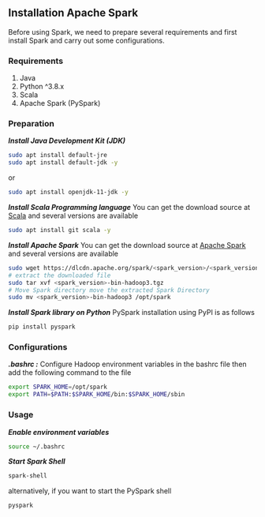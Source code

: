 ## Installation Apache Spark
Before using Spark, we need to prepare several requirements and first install Spark and carry out some configurations.

### Requirements

1. Java
2. Python ^3.8.x
3. Scala
4. Apache Spark (PySpark)

### Preparation
***Install Java Development Kit (JDK)***
```bash
sudo apt install default-jre
sudo apt install default-jdk -y
```
or
```bash
sudo apt install openjdk-11-jdk -y
```
***Install Scala Programming language***
You can get the download source at [Scala](https://www.scala-lang.org/download/) and several versions are available
```bash
sudo apt install git scala -y
```
***Install Apache Spark***
You can get the download source at [Apache Spark](https://spark.apache.org/downloads.html) and several versions are available
```bash
sudo wget https://dlcdn.apache.org/spark/<spark_version>/<spark_version>-bin-hadoop3.tgz
# extract the downloaded file
sudo tar xvf <spark_version>-bin-hadoop3.tgz
# Move Spark directory move the extracted Spark Directory
sudo mv <spark_version>-bin-hadoop3 /opt/spark
```
***Install Spark library on Python***
PySpark installation using PyPI is as follows
```bash
pip install pyspark
```

### Configurations
***.bashrc :*** Configure Hadoop environment variables in the bashrc file then add the following command to the file
```bash
export SPARK_HOME=/opt/spark
export PATH=$PATH:$SPARK_HOME/bin:$SPARK_HOME/sbin
```

### Usage
***Enable environment variables***
```bash
source ~/.bashrc
```
***Start Spark Shell***
```bash
spark-shell
```
alternatively, if you want to start the PySpark shell
```bash
pyspark
```
